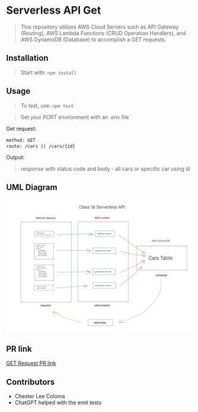 # Serverless API Get
> This repository utilizes AWS Cloud Servers such as API Gateway (Routing), AWS Lambda Functions (CRUD Operation Handlers), and AWS DynamoDB (Database) to accomplish a GET requests.

## Installation

> Start with: `npm install`

## Usage

> To test, use: `npm test`

> Set your PORT environment with an .env file

Get request:
```text
method: GET
route: /cars || /cars/{id}
```

Output:
> response with status code and body - all cars or specific car using id


## UML Diagram
![Serverless API UML Diagram](./public/images/serverless-api.png)

## PR link
[GET Request PR link](https://github.com/cleecoloma/code-academy-parcel-service/pull/3)

## Contributors
* Chester Lee Coloma
* ChatGPT helped with the emit tests